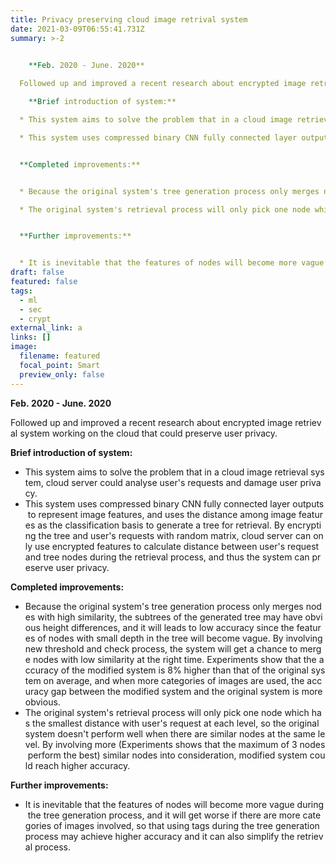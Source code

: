 ```yaml
---
title: Privacy preserving cloud image retrival system
date: 2021-03-09T06:55:41.731Z
summary: >-2
  

    **Feb. 2020 - June. 2020**

  Followed up and improved a recent research about encrypted image retrieval system working on the cloud that could preserve user privacy.

    **Brief introduction of system:**

  * This system aims to solve the problem that in a cloud image retrieval system, cloud server could analyse user's requests and damage user privacy.

  * This system uses compressed binary CNN fully connected layer outputs to represent image features, and uses the distance among image features as the classification basis to generate a tree for retrieval. By encrypting the tree and user's requests with random matrix, cloud server can only use encrypted features to calculate distance between user's request and tree nodes during the retrieval process, and thus the system can preserve user privacy.


  **Completed improvements:**


  * Because the original system's tree generation process only merges nodes with high similarity, the subtrees of the generated tree may have obvious height differences, and it will leads to low accuracy since the features of nodes with small depth in the tree will become vague. By involving new threshold and check process, the system will get a chance to merge nodes with low similarity at the right time. Experiments show that the accuracy of the modified system is 8\% higher than that of the original system on average, and when more categories of images are used, the accuracy gap between the modified system and the original system is more obvious.

  * The original system's retrieval process will only pick one node which has the smallest distance with user's request at each level, so the original system doesn't perform well when there are similar nodes at the same level. By involving more (Experiments shows that the maximum of 3 nodes perform the best) similar nodes into consideration, modified system could reach higher accuracy.


  **Further improvements:**


  * It is inevitable that the features of nodes will become more vague during the tree generation process, and it will get worse if there are more categories of images involved, so that using tags during the tree generation process may achieve higher accuracy and it can also simplify the retrieval process.
draft: false
featured: false
tags:
  - ml
  - sec
  - crypt
external_link: a
links: []
image:
  filename: featured
  focal_point: Smart
  preview_only: false
---
```

  **Feb. 2020 - June. 2020**

Followed up and improved a recent research about encrypted image retrieval system working on the cloud that could preserve user privacy.

  **Brief introduction of system:**

* This system aims to solve the problem that in a cloud image retrieval system, cloud server could analyse user's requests and damage user privacy.
* This system uses compressed binary CNN fully connected layer outputs to represent image features, and uses the distance among image features as the classification basis to generate a tree for retrieval. By encrypting the tree and user's requests with random matrix, cloud server can only use encrypted features to calculate distance between user's request and tree nodes during the retrieval process, and thus the system can preserve user privacy.

**Completed improvements:**

* Because the original system's tree generation process only merges nodes with high similarity, the subtrees of the generated tree may have obvious height differences, and it will leads to low accuracy since the features of nodes with small depth in the tree will become vague. By involving new threshold and check process, the system will get a chance to merge nodes with low similarity at the right time. Experiments show that the accuracy of the modified system is 8\% higher than that of the original system on average, and when more categories of images are used, the accuracy gap between the modified system and the original system is more obvious.
* The original system's retrieval process will only pick one node which has the smallest distance with user's request at each level, so the original system doesn't perform well when there are similar nodes at the same level. By involving more (Experiments shows that the maximum of 3 nodes perform the best) similar nodes into consideration, modified system could reach higher accuracy.

**Further improvements:**

* It is inevitable that the features of nodes will become more vague during the tree generation process, and it will get worse if there are more categories of images involved, so that using tags during the tree generation process may achieve higher accuracy and it can also simplify the retrieval process.